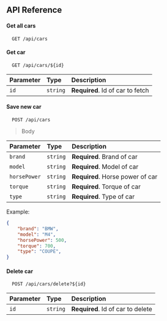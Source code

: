 
## API Reference

#### Get all cars

```http
  GET /api/cars
```

#### Get car

```http
  GET /api/cars/${id}
```

| Parameter | Type     | Description                       |
| :-------- | :------- | :-------------------------------- |
| `id`      | `string` | **Required**. Id of car to fetch |

#### Save new car

```http
  POST /api/cars
```
> Body

| Parameter | Type     | Description                       |
| :-------- | :------- | :-------------------------------- |
| `brand`      | `string` | **Required**. Brand of car |
| `model`      | `string` | **Required**. Model of car |
| `horsePower`      | `string` | **Required**. Horse power of car |
| `torque`      | `string` | **Required**. Torque of car |
| `type`      | `string` | **Required**. Type of car |

Example: 
```json
{
    "brand": "BMW",
    "model": "M4",
    "horsePower": 500,
    "torque": 700,
    "type": "COUPE",
}
```

#### Delete car

```http
  POST /api/cars/delete?${id}
```

| Parameter | Type     | Description                       |
| :-------- | :------- | :-------------------------------- |
| `id`      | `string` | **Required**. Id of car to delete |